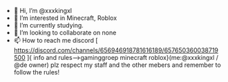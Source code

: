 - 👋 Hi, I’m @xxxkingxl
- 👀 I’m interested in Minecraft, Roblox
- 🌱 I’m currently studying.
- 💞️ I’m looking to collaborate on none
- 📫 How to reach me discord [ https://discord.com/channels/656946918781616189/657650360038719500 ]{ info and rules-->gaminggroep minecraft roblox}(me:@xxxkingxl / @de owner)
plz respect my staff and the other mebers and remember to follow the rules!

<!---
xxxkingxl/xxxkingxl is a ✨ special ✨ repository because its `README.md` (this file) appears on your GitHub profile.
You can click the Preview link to take a look at your changes.
--->
